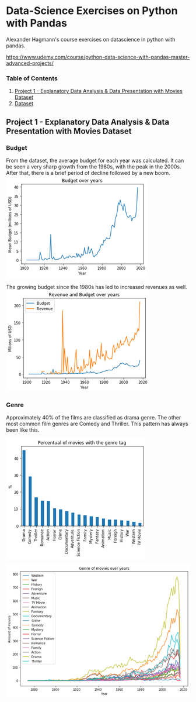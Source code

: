 
#  Data-Science Exercises on Python with Pandas 

Alexander Hagmann's course exercises on datascience in python with pandas.

https://www.udemy.com/course/python-data-science-with-pandas-master-advanced-projects/


### Table of Contents
1. [Project 1 - Explanatory Data Analysis & Data Presentation with Movies Dataset](#project-1---explanatory-data-analysis--data-presentation-with-movies-dataset)
2. [Dataset](#2-dataset)



## Project 1 - Explanatory Data Analysis & Data Presentation with Movies Dataset

### Budget

From the dataset, the average budget for each year was calculated. It can be seen a very sharp growth from the 1980s, with the peak in the 2000s. After that, there is a brief period of decline followed by a new boom.
![image](./Project_01_Movies/budget.png)

The growing budget since the 1980s has led to increased revenues as well.
![image](./Project_01_Movies/budget_revenue.png)

### Genre

Approximately 40% of the films are classified as drama genre. The other most common film genres are Comedy and Thriller. This pattern has always been like this.

![image](./Project_01_Movies/genre_percent.png)

![image](./Project_01_Movies/genre_amount_over_years.png)
